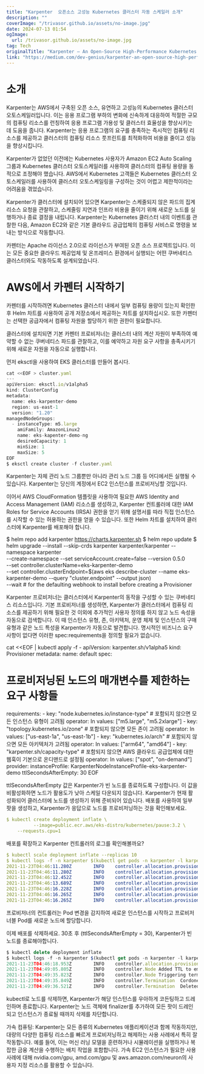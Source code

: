 ```yaml
---
title: "Karpenter  오픈소스 고성능 Kubernetes 클러스터 자동 스케일러 소개"
description: ""
coverImage: "/trivasor.github.io/assets/no-image.jpg"
date: 2024-07-13 01:54
ogImage: 
  url: /trivasor.github.io/assets/no-image.jpg
tag: Tech
originalTitle: "Karpenter — An Open-Source High-Performance Kubernetes Cluster Autoscaler"
link: "https://medium.com/dev-genius/karpenter-an-open-source-high-performance-kubernetes-cluster-autoscaler-05bee7ca1b61"
---
```



# 소개

Karpenter는 AWS에서 구축된 오픈 소스, 유연하고 고성능의 Kubernetes 클러스터 오토스케일러입니다. 이는 응용 프로그램 부하의 변화에 신속하게 대응하여 적절한 규모의 컴퓨팅 리소스를 런칭하여 응용 프로그램 가용성 및 클러스터 효율성을 향상시키는 데 도움을 줍니다. Karpenter는 응용 프로그램의 요구를 충족하는 즉시적인 컴퓨팅 리소스를 제공하고 클러스터의 컴퓨팅 리소스 풋프린트를 최적화하여 비용을 줄이고 성능을 향상시킵니다.

Karpenter가 없었던 이전에는 Kubernetes 사용자가 Amazon EC2 Auto Scaling 그룹과 Kubernetes 클러스터 오토스케일러를 사용하여 클러스터의 컴퓨팅 용량을 동적으로 조정해야 했습니다. AWS에서 Kubernetes 고객들은 Kubernetes 클러스터 오토스케일러를 사용하여 클러스터 오토스케일링을 구성하는 것이 어렵고 제한적이라는 어려움을 겪었습니다.

Karpenter가 클러스터에 설치되어 있으면 Karpenter는 스케줄되지 않은 파드의 집계 리소스 요청을 관찰하고, 스케줄링 지연과 인프라 비용을 줄이기 위해 새로운 노드를 실행하거나 종료 결정을 내립니다. Karpenter는 Kubernetes 클러스터 내의 이벤트를 관찰한 다음, Amazon EC2와 같은 기본 클라우드 공급업체의 컴퓨팅 서비스로 명령을 보내는 방식으로 작동합니다.

<div class="content-ad"></div>

카펜터는 Apache 라이선스 2.0으로 라이선스가 부여된 오픈 소스 프로젝트입니다. 이는 모든 중요한 클라우드 제공업체 및 온프레미스 환경에서 실행되는 어떤 쿠버네티스 클러스터와도 작동하도록 설계되었습니다.

# AWS에서 카펜터 시작하기

카펜터를 시작하려면 Kubernetes 클러스터 내에서 일부 컴퓨팅 용량이 있는지 확인한 후 Helm 차트를 사용하여 공개 저장소에서 제공하는 차트를 설치하십시오. 또한 카펜터는 선택한 공급자에서 컴퓨팅 자원을 할당하기 위한 권한이 필요합니다.

클러스터에 설치되면 기본 카펜터 프로비저너는 클러스터 내의 계산 자원이 부족하여 예약할 수 없는 쿠버네티스 파드를 관찰하고, 이를 예약하고 자원 요구 사항을 충족시키기 위해 새로운 자원을 자동으로 실행합니다.

<div class="content-ad"></div>

먼저 eksctl을 사용하여 EKS 클러스터를 만들어 봅시다.

```js
cat <<EOF > cluster.yaml
---
apiVersion: eksctl.io/v1alpha5
kind: ClusterConfig
metadata:
  name: eks-karpenter-demo
  region: us-east-1
  version: "1.20"
managedNodeGroups:
  - instanceType: m5.large
    amiFamily: AmazonLinux2
    name: eks-kapenter-demo-ng
    desiredCapacity: 1
    minSize: 1
    maxSize: 5
EOF
$ eksctl create cluster -f cluster.yaml
```

Karpenter는 자체 관리 노드 그룹뿐만 아니라 관리 노드 그룹 등 어디에서든 실행될 수 있습니다. Karpenter는 당신의 계정에서 EC2 인스턴스를 프로비저닝할 것입니다.

이어서 AWS CloudFormation 템플릿을 사용하여 필요한 AWS Identity and Access Management (IAM) 리소스를 생성하고, Karpenter 컨트롤러에 대한 IAM Roles for Service Accounts (IRSA) 권한을 얻기 위해 설명서를 따라 직접 인스턴스를 시작할 수 있는 허용하는 권한을 얻을 수 있습니다. 또한 Helm 차트를 설치하여 클러스터에 Karpenter를 배포해야 합니다.

<div class="content-ad"></div>


$ helm repo add karpenter https://charts.karpenter.sh
$ helm repo update
$ helm upgrade --install --skip-crds karpenter karpenter/karpenter --namespace karpenter \
  --create-namespace --set serviceAccount.create=false --version 0.5.0 \
  --set controller.clusterName=eks-karpenter-demo \
  --set controller.clusterEndpoint=$(aws eks describe-cluster --name eks-karpenter-demo --query "cluster.endpoint" --output json) \
  --wait # for the defaulting webhook to install before creating a Provisioner


Karpenter 프로비저너는 클러스터에서 Karpenter의 동작을 구성할 수 있는 쿠버네티스 리소스입니다. 기본 프로비저너를 생성하면, Karpenter가 클러스터에서 컴퓨팅 리소스를 제공하기 위해 필요한 것 이외에 추가적인 사용자 정의를 하지 않고 노드 속성을 자동으로 검색합니다. 이 때 인스턴스 유형, 존, 아키텍처, 운영 체제 및 인스턴스의 구매 유형과 같은 노드 특성을 Karpenter가 자동으로 발견합니다. 명시적인 비즈니스 요구사항이 없다면 이러한 spec:requirements을 정의할 필요가 없습니다.


cat <<EOF | kubectl apply -f -
apiVersion: karpenter.sh/v1alpha5
kind: Provisioner
metadata:
  name: default
spec:
  # 프로비저닝된 노드의 매개변수를 제한하는 요구 사항들
  requirements:
    - key: "node.kubernetes.io/instance-type" # 포함되지 않으면 모든 인스턴스 유형이 고려됨
      operator: In
      values: ["m5.large", "m5.2xlarge"]
    - key: "topology.kubernetes.io/zone" # 포함되지 않으면 모든 존이 고려됨
      operator: In
      values: ["us-east-1a", "us-east-1b"]
    - key: "kubernetes.io/arch" # 포함되지 않으면 모든 아키텍처가 고려됨
      operator: In
      values: ["arm64", "amd64"]
    - key: "karpenter.sh/capacity-type" # 포함되지 않으면 AWS 클라우드 공급업체에 대한 웹훅이 기본으로 온디맨드로 설정됨
      operator: In
      values: ["spot", "on-demand"]
  provider:
    instanceProfile: KarpenterNodeInstanceProfile-eks-karpenter-demo
  ttlSecondsAfterEmpty: 30
EOF


ttlSecondsAfterEmpty 값은 Karpenter가 빈 노드를 종료하도록 구성합니다. 이 값을 비활성화하면 노드가 활용도가 낮아 스케일 다운되지 않습니다. Karpenter가 현재 활성화되어 클러스터에 노드를 생성하기 위해 준비되어 있습니다. 배포를 사용하여 일부 팟을 생성하고, Karpenter가 응답으로 노드를 프로비저닝하는 것을 확인해보세요.


<div class="content-ad"></div>

```yaml
$ kubectl create deployment inflate \
          --image=public.ecr.aws/eks-distro/kubernetes/pause:3.2 \
    --requests.cpu=1
```

배포를 확장하고 Karpenter 컨트롤러의 로그를 확인해볼까요?

```yaml
$ kubectl scale deployment inflate --replicas 10
$ kubectl logs -f -n karpenter $(kubectl get pods -n karpenter -l karpenter=controller -o name)
2021-11-23T04:46:11.280Z        INFO    controller.allocation.provisioner/default       Starting provisioning loop      {"commit": "abc12345"}
2021-11-23T04:46:11.280Z        INFO    controller.allocation.provisioner/default       Waiting to batch additional pods        {"commit": "abc123456"}
2021-11-23T04:46:12.452Z        INFO    controller.allocation.provisioner/default       Found 9 provisionable pods      {"commit": "abc12345"}
2021-11-23T04:46:13.689Z        INFO    controller.allocation.provisioner/default       Computed packing for 10 pod(s) with instance type option(s) [m5.large]  {"commit": " abc123456"}
2021-11-23T04:46:16.228Z        INFO    controller.allocation.provisioner/default       Launched instance: i-01234abcdef, type: m5.large, zone: us-east-1a, hostname: ip-192-168-0-0.ec2.internal    {"commit": "abc12345"}
2021-11-23T04:46:16.265Z        INFO    controller.allocation.provisioner/default       Bound 9 pod(s) to node ip-192-168-0-0.ec2.internal  {"commit": "abc12345"}
2021-11-23T04:46:16.265Z        INFO    controller.allocation.provisioner/default       Watching for pod events {"commit": "abc12345"}
```

프로비저너의 컨트롤러는 Pod 변경을 감지하여 새로운 인스턴스를 시작하고 프로비저너블 Pod를 새로운 노드에 할당합니다.

<div class="content-ad"></div>

이제 배포를 삭제하세요. 30초 후 (ttlSecondsAfterEmpty = 30), Karpenter가 빈 노드를 종료해야합니다.

```js
$ kubectl delete deployment inflate
$ kubectl logs -f -n karpenter $(kubectl get pods -n karpenter -l karpenter=controller -o name)
2021-11-23T04:46:18.953Z        INFO    controller.allocation.provisioner/default       Watching for pod events {"commit": "abc12345"}
2021-11-23T04:49:05.805Z        INFO    controller.Node Added TTL to empty node ip-192-168-0-0.ec2.internal {"commit": "abc12345"}
2021-11-23T04:49:35.823Z        INFO    controller.Node Triggering termination after 30s for empty node ip-192-168-0-0.ec2.internal {"commit": "abc12345"}
2021-11-23T04:49:35.849Z        INFO    controller.Termination  Cordoned node ip-192-168-116-109.ec2.internal   {"commit": "abc12345"}
2021-11-23T04:49:36.521Z        INFO    controller.Termination  Deleted node ip-192-168-0-0.ec2.internal    {"commit": "abc12345"}
```

kubectl로 노드를 삭제하면, Karpenter가 해당 인스턴스를 우아하게 코든팅하고 드레인하며 종료합니다. Karpenter는 노드 객체에 finalizer를 추가하여 모든 팟이 드레인되고 인스턴스가 종료될 때까지 삭제를 차단합니다.

가속 컴퓨팅: Karpenter는 모든 종류의 Kubernetes 애플리케이션과 함께 작동하지만, 대량의 다양한 컴퓨팅 리소스를 빠르게 프로비저닝하고 해제하는 사용 사례에서 특히 잘 작동합니다. 예를 들어, 이는 머신 러닝 모델을 훈련하거나 시뮬레이션을 실행하거나 복잡한 금융 계산을 수행하는 배치 작업을 포함합니다. 가속 EC2 인스턴스가 필요한 사용 사례에 대해 nvidia.com/gpu, amd.com/gpu 및 aws.amazon.com/neuron의 사용자 지정 리소스를 활용할 수 있습니다.